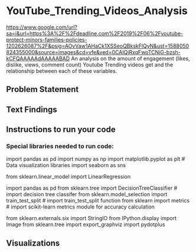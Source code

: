 # YouTube_Trending_Videos_Analysis
https://www.google.com/url?sa=i&url=https%3A%2F%2Fdeadline.com%2F2019%2F06%2Fyoutube-protect-minors-families-policies-1202626087%2F&psig=AOvVaw1AHaCk1XSSeoQBkskFlQyN&ust=1588050824355000&source=images&cd=vfe&ved=0CAIQjRxqFwoTCNjG-bzsh-kCFQAAAAAdAAAAABAD
An analysis on the amount of engagement (likes, dislike, views, comment count) Youtube Trending videos get and the relationship between each of these variables.
## Problem Statement
## Text Findings
## Instructions to run your code
### Special libraries needed to run code: 
import pandas as pd
import numpy as np
import matplotlib.pyplot as plt  # Data visualization libraries
import seaborn as sns  

from sklearn.linear_model import LinearRegression 

import pandas as pd
from sklearn.tree import DecisionTreeClassifier # import decision tree classifer 
from sklearn.model_selection import train_test_split # import train_test_split function
from sklearn import metrics # import scikit-learn metrics module for accuracy calculation 

from sklearn.externals.six import StringIO
from IPython.display import Image
from sklearn.tree import export_graphviz
import pydotplus

## Visualizations
